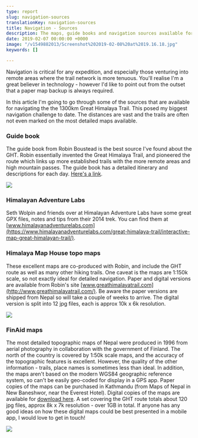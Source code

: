 ```yaml
---
type: report
slug: navigation-sources
translationKey: navigation-sources
title: Navigation - Sources
description: The maps, guide books and navigation sources available for the GHT.
date: 2019-02-07 00:00:00 +0000
image: "/v1549882013/Screenshot%202019-02-08%20at%2019.16.18.jpg"
keywords: []

---
```

Navigation is critical for any expedition, and especially those venturing into remote areas where the trail network is more tenuous. You'll realise I'm a great believer in technology - however I'd like to point out from the outset that a paper map backup is always required.

In this article I'm going to go through some of the sources that are available for navigating the the 1300km Great Himalaya Trail. This posed my biggest navigation challenge to date. The distances are vast and the trails are often not even marked on the most detailed maps available.

### Guide book

The guide book from Robin Boustead is the best source I've found about the GHT. Robin essentially invented the Great Himalaya Trail, and pioneered the route which links up more established trails with the more remote areas and high mountain passes. The guide book has a detailed itinerary and descriptions for each day. [Here's a link](https://www.amazon.com/dp/1905864604).

![](https://res.cloudinary.com/wildernessprime/image/upload/w_800,dpr_auto/v1549881032/5026693-NOC02.jpg)

### Himalayan Adventure Labs

Seth Wolpin and friends over at Himalayan Adventure Labs have some great GPX files, notes and tips from their 2014 trek. You can find them at [www.himalayanadventurelabs.com](https://www.himalayanadventurelabs.com/great-himalaya-trail/interactive-map-great-himalayan-trail/).

### Himalaya Map House topo maps

These excellent maps are co-produced with Robin, and include the GHT route as well as many other hiking trails. One caveat is the maps are 1:150k scale, so not exactly ideal for detailed navigation. Paper and digital versions are available from Robin's site [www.greathimalayatrail.com](http://www.greathimalayatrail.com/). Be aware the paper versions are shipped from Nepal so will take a couple of weeks to arrive. The digital version is split into 12 jpg files, each is approx 10k x 6k resolution.

![](https://res.cloudinary.com/wildernessprime/image/upload/w_800,dpr_auto/v1549882055/Screenshot%202019-02-11%20at%2011.20.21.jpg)

### FinAid maps

The most detailed topographic maps of Nepal were produced in 1996 from aerial photography in collaboration with the government of Finland. The north of the country is covered by 1:50k scale maps, and the accuracy of the topographic features is excellent. However, the quality of the other information - trails, place names is sometimes less than ideal. In addition, the maps aren't based on the modern WGS84 geographic reference system, so can't be easily geo-coded for display in a GPS app. Paper copies of the maps can be purchased in Kathmandu (from Maps of Nepal in New Baneshwor, near the Everest Hotel). Digital copies of the maps are available for [download here](https://jemecasseausoleil.blogspot.com/2017/07/cartes-du-nepal.html). A set covering the GHT route totals about 120 jpg files, approx 8k x 7k resolution - over 1GB in total. If anyone has any good ideas on how these digital maps could be best presented in a mobile app, I would love to get in touch!

![](https://res.cloudinary.com/wildernessprime/image/upload/w_800,dpr_auto/v1549882089/Screenshot%202019-02-11%20at%2011.15.54.jpg)